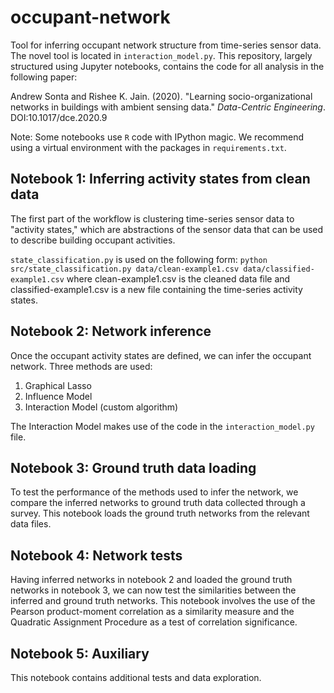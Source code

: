 # occupant-network
Tool for inferring occupant network structure from time-series sensor data. The novel tool is located in `interaction_model.py`. This repository, largely structured using Jupyter notebooks, contains the code for all analysis in the following paper:

Andrew Sonta and Rishee K. Jain. (2020). "Learning socio-organizational networks in buildings with ambient sensing data." _Data-Centric Engineering_. DOI:10.1017/dce.2020.9

Note: Some notebooks use `R` code with IPython magic. We recommend using a virtual environment with the packages in `requirements.txt`.

## Notebook 1: Inferring activity states from clean data
The first part of the workflow is clustering time-series sensor data to "activity states," which are abstractions of the sensor data that can be used to describe building occupant activities.

`state_classification.py` is used on the following form: `python src/state_classification.py data/clean-example1.csv data/classified-example1.csv` where clean-example1.csv is the cleaned data file and classified-example1.csv is a new file containing the time-series activity states.

## Notebook 2: Network inference
Once the occupant activity states are defined, we can infer the occupant network. Three methods are used:
1. Graphical Lasso
2. Influence Model
3. Interaction Model (custom algorithm)

The Interaction Model makes use of the code in the `interaction_model.py` file.

## Notebook 3: Ground truth data loading
To test the performance of the methods used to infer the network, we compare the inferred networks to ground truth data collected through a survey. This notebook loads the ground truth networks from the relevant data files.

## Notebook 4: Network tests
Having inferred networks in notebook 2 and loaded the ground truth networks in notebook 3, we can now test the similarities between the inferred and ground truth networks. This notebook involves the use of the Pearson product-moment correlation as a similarity measure and the Quadratic Assignment Procedure as a test of correlation significance.

## Notebook 5: Auxiliary
This notebook contains additional tests and data exploration.
